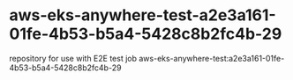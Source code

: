 # aws-eks-anywhere-test-a2e3a161-01fe-4b53-b5a4-5428c8b2fc4b-29
repository for use with E2E test job aws-eks-anywhere-test:a2e3a161-01fe-4b53-b5a4-5428c8b2fc4b-29
